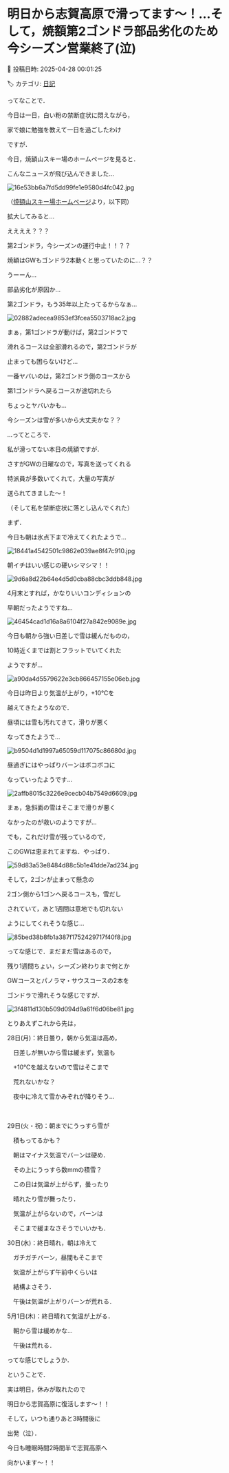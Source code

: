 # 明日から志賀高原で滑ってます～！…そして，焼額第2ゴンドラ部品劣化のため今シーズン営業終了(泣)

📅 投稿日時: 2025-04-28 00:01:25

🏷️ カテゴリ: [日記](cc4b5682fb7b8b144980957a978653fb0.md)

ってなことで．


今日は一日，白い粉の禁断症状に悶えながら，


家で娘に勉強を教えて一日を過ごしたわけ


ですが．





今日，焼額山スキー場のホームページを見ると．


こんなニュースが飛び込んできました…







![16e53bb6a7fd5dd99fe1e9580d4fc042.jpg](images/16e53bb6a7fd5dd99fe1e9580d4fc042.jpg)




（[焼額山スキー場ホームページ](https://www.princehotels.co.jp/ski/shiga/informations/early_morning_skiing/)より，以下同）





拡大してみると…


ええええ？？？


第2ゴンドラ，今シーズンの運行中止！！？？


焼額はGWもゴンドラ2本動くと思っていたのに…？？


うーーん…


部品劣化が原因か…


第2ゴンドラ，もう35年以上たってるからなぁ…







![02882adecea9853ef3fcea5503718ac2.jpg](images/02882adecea9853ef3fcea5503718ac2.jpg)







まぁ，第1ゴンドラが動けば，第2ゴンドラで


滑れるコースは全部滑れるので，第2ゴンドラが


止まっても困らないけど…


一番ヤバいのは，第2ゴンドラ側のコースから


第1ゴンドラへ戻るコースが途切れたら


ちょっとヤバいかも…


今シーズンは雪が多いから大丈夫かな？？





…ってところで．


私が滑ってない本日の焼額ですが．


さすがGWの日曜なので，写真を送ってくれる


特派員が多数いてくれて，大量の写真が


送られてきました～！


（そして私を禁断症状に落とし込んでくれた）





まず．


今日も朝は氷点下まで冷えてくれたようで…




![18441a4542501c9862e039ae8f47c910.jpg](images/18441a4542501c9862e039ae8f47c910.jpg)







朝イチはいい感じの硬いシマシマ！！




![9d6a8d22b64e4d5d0cba88cbc3ddb848.jpg](images/9d6a8d22b64e4d5d0cba88cbc3ddb848.jpg)







4月末とすれば，かなりいいコンディションの


早朝だったようですね…




![46454cad1d16a8a6104f27a842e9089e.jpg](images/46454cad1d16a8a6104f27a842e9089e.jpg)







今日も朝から強い日差しで雪は緩んだものの，


10時近くまでは割とフラットでいてくれた


ようですが…




![a90da4d5579622e3cb866457155e06eb.jpg](images/a90da4d5579622e3cb866457155e06eb.jpg)







今日は昨日より気温が上がり，+10℃を


越えてきたようなので．


昼頃には雪も汚れてきて，滑りが悪く


なってきたようで…




![b9504d1d1997a65059d117075c86680d.jpg](images/b9504d1d1997a65059d117075c86680d.jpg)







昼過ぎにはやっぱりバーンはボコボコに


なっていったようです…




![2affb8015c3226e9cecb04b7549d6609.jpg](images/2affb8015c3226e9cecb04b7549d6609.jpg)







まぁ，急斜面の雪はそこまで滑りが悪く


なかったのが救いのようですが…


でも，これだけ雪が残っているので，


このGWは恵まれてますね．やっぱり．




![59d83a53e8484d88c5b1e41dde7ad234.jpg](images/59d83a53e8484d88c5b1e41dde7ad234.jpg)







そして，2ゴンが止まって懸念の


2ゴン側から1ゴンへ戻るコースも，雪だし


されていて，あと1週間は意地でも切れない


ようにしてくれそうな感じ…




![85bed38b8fb1a387f1752429717f40f8.jpg](images/85bed38b8fb1a387f1752429717f40f8.jpg)







ってな感じで．まだまだ雪はあるので，


残り1週間ちょい，シーズン終わりまで何とか


GWコースとパノラマ・サウスコースの2本を


ゴンドラで滑れそうな感じですが．




![3f4811d130b509d094d9a61f6d06be81.jpg](images/3f4811d130b509d094d9a61f6d06be81.jpg)







とりあえずこれから先は，





28日(月)：終日曇り，朝から気温は高め，


　日差しが無いから雪は緩まず，気温も


　+10℃を越えないので雪はそこまで


　荒れないかな？


　夜中に冷えて雪かみぞれが降りそう…


　


29日(火・祝)：朝までにうっすら雪が


　積もってるかも？


　朝はマイナス気温でバーンは硬め．


　その上にうっすら数mmの積雪？


　この日は気温が上がらず，曇ったり


　晴れたり雪が舞ったり．


　気温が上がらないので，バーンは


　そこまで緩まなさそうでいいかも．





30日(水)：終日晴れ，朝は冷えて


　ガチガチバーン，昼間もそこまで


　気温が上がらず午前中くらいは


　結構よさそう．


　午後は気温が上がりバーンが荒れる．





5月1日(木)：終日晴れて気温が上がる．


　朝から雪は緩めかな…


　午後は荒れる．





ってな感じでしょうか．





ということで．


実は明日，休みが取れたので


明日から志賀高原に復活します～！！





そして，いつも通りあと3時間後に


出発（泣）．


今日も睡眠時間2時間半で志賀高原へ


向かいます～！！
